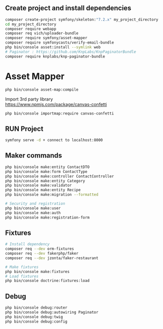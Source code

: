 ## Create project and install dependencies
```bash
composer create-project symfony/skeleton:"7.2.x" my_project_directory  
cd my_project_directory  
composer require webapp  
composer req vich/uploader-bundle  
composer require symfony/asset-mapper  
composer require symfonycasts/verify-email-bundle  
php bin/console asset:install --symlink web  
# Paginator : https://github.com/KnpLabs/KnpPaginatorBundle
composer require knplabs/knp-paginator-bundle
```
# Asset Mapper
``` bash
php bin/console asset-map:compile
```
Import 3rd party library   
https://www.npmjs.com/package/canvas-confetti
```bash
php bin/console importmap:require canvas-confetti
```


## RUN Project
```bash
symfony serve -d + connect to localhost:8000  
```

## Maker commands
```bash
php bin/console make:entity ContactDTO  
php bin/console make:form ContactType  
php bin/console make:controller ContactController  
php bin/console make:entity Category  
php bin/console make:validator  
php bin/console make:entity Recipe  
php bin/console make:migration --formatted  

# Security and registration
php bin/console make:user  
php bin/console make:auth  
php bin/console make:registration-form  
```

## Fixtures
```bash
# Install dependency
composer req --dev orm-fixtures
composer req --dev fakerphp/faker
composer req --dev jzonta/faker-restaurant

# Make fixtures
php bin/console make:fixtures
# Load fixtures
php bin/console doctrine:fixtures:load
```


## Debug
```bash
php bin/console debug:router
php bin/console debug:autowiring Paginator
php bin/console debug:twig
php bin/console debug:config
```